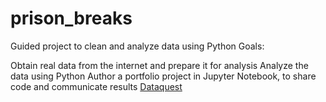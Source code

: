 # prison_breaks
Guided project to clean and analyze data using Python 
Goals:

Obtain real data from the internet and prepare it for analysis
Analyze the data using Python
Author a portfolio project in Jupyter Notebook, to share code and communicate results
[Dataquest](https://app.dataquest.io/)
